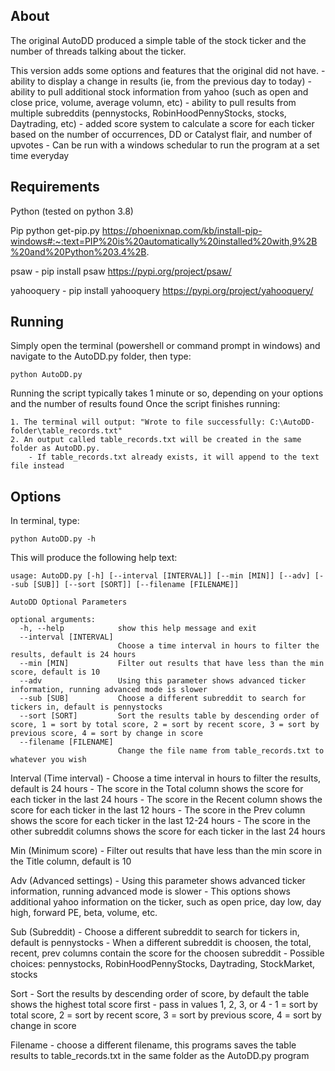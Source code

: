 ## About 


The original AutoDD produced a simple table of the stock ticker and the number of threads talking about the ticker.

This version adds some options and features that the original did not have.
	- ability to display a change in results (ie, from the previous day to today)
	- ability to pull additional stock information from yahoo (such as open and close price, volume, average volumn, etc)
	- ability to pull results from multiple subreddits (pennystocks, RobinHoodPennyStocks, stocks, Daytrading, etc)
	- added score system to calculate a score for each ticker based on the number of occurrences, DD or Catalyst flair, and number of upvotes
	- Can be run with a windows schedular to run the program at a set time everyday

## Requirements 

Python (tested on python 3.8) 

Pip python get-pip.py https://phoenixnap.com/kb/install-pip-windows#:~:text=PIP%20is%20automatically%20installed%20with,9%2B%20and%20Python%203.4%2B.

psaw - pip install psaw https://pypi.org/project/psaw/

yahooquery - pip install yahooquery https://pypi.org/project/yahooquery/

## Running
Simply open the terminal (powershell or command prompt in windows) and navigate to the AutoDD.py folder, then type:

    python AutoDD.py

Running the script typically takes 1 minute or so, depending on your options and the number of results found
Once the script finishes running:
	
	1. The terminal will output: "Wrote to file successfully: C:\AutoDD-folder\table_records.txt"
	2. An output called table_records.txt will be created in the same folder as AutoDD.py.
		- If table_records.txt already exists, it will append to the text file instead 


## Options

In terminal, type:

	python AutoDD.py -h
	
This will produce the following help text:

	usage: AutoDD.py [-h] [--interval [INTERVAL]] [--min [MIN]] [--adv] [--sub [SUB]] [--sort [SORT]] [--filename [FILENAME]]

	AutoDD Optional Parameters

	optional arguments:
	  -h, --help            show this help message and exit
	  --interval [INTERVAL]
							Choose a time interval in hours to filter the results, default is 24 hours
	  --min [MIN]           Filter out results that have less than the min score, default is 10
	  --adv                 Using this parameter shows advanced ticker information, running advanced mode is slower
	  --sub [SUB]           Choose a different subreddit to search for tickers in, default is pennystocks
	  --sort [SORT]         Sort the results table by descending order of score, 1 = sort by total score, 2 = sort by recent score, 3 = sort by previous score, 4 = sort by change in score
	  --filename [FILENAME]
							Change the file name from table_records.txt to whatever you wish
			
			
Interval (Time interval)
	- Choose a time interval in hours to filter the results, default is 24 hours
	- The score in the Total column shows the score for each ticker in the last 24 hours
	- The score in the Recent column shows the score for each ticker in the last 12 hours
	- The score in the Prev column shows the score for each ticker in the last 12-24 hours
	- The score in the other subreddit columns shows the score for each ticker in the last 24 hours
	
Min (Minimum score)
	- Filter out results that have less than the min score in the Title column, default is 10
	
Adv (Advanced settings)
	- Using this parameter shows advanced ticker information, running advanced mode is slower
	- This options shows additional yahoo information on the ticker, such as open price, day low, day high, forward PE, beta, volume, etc.
	
Sub (Subreddit)
	- Choose a different subreddit to search for tickers in, default is pennystocks
	- When a different subreddit is choosen, the total, recent, prev columns contain the score for the choosen subreddit
	- Possible choices: pennystocks, RobinHoodPennyStocks, Daytrading, StockMarket, stocks

Sort
	- Sort the results by descending order of score, by default the table shows the highest total score first
	-  pass in values 1, 2, 3, or 4
	- 1 = sort by total score, 2 = sort by recent score, 3 = sort by previous score, 4 = sort by change in score

Filename
	- choose a different filename, this programs saves the table results to table_records.txt in the same folder as the AutoDD.py program
	
